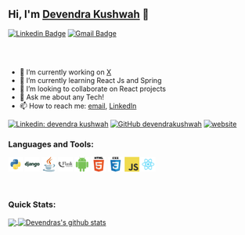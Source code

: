## Hi, I'm [Devendra Kushwah](https://devendrakushwah.github.io) 👋
[![Linkedin Badge](https://img.shields.io/badge/-devendrakushwah-blue?style=flat-square&logo=Linkedin&logoColor=white&link=https://www.linkedin.com/in/devendrakushwah/)](https://www.linkedin.com/in/devendrakushwah/)
[![Gmail Badge](https://img.shields.io/badge/-idevendrao8@gmail.com-c14438?style=flat-square&logo=Gmail&logoColor=white&link=mailto:idevendra08@gmail.com)](mailto:idevendra08@gmail.com)

<br/>
<br/>


- 🔭 I’m currently working on [X](https://github.com/devendrakushwah/)
- 🌱 I’m currently learning React Js and Spring
- 👯 I’m looking to collaborate on React projects
- 💬 Ask me about any Tech!
- 📫 How to reach me: [email](mailto:idevendra08@gmail.com), [LinkedIn](https://linkedin.com/in/devendrakushwah)

[![Linkedin: devendra kushwah](https://img.shields.io/badge/-devendra_kushwah-blue?style=flat-square&logo=Linkedin&logoColor=white&link=https://www.linkedin.com/in/devendrakushwah/)](https://www.linkedin.com/in/devendrakushwah/)
[![GitHub devendrakushwah](https://img.shields.io/github/followers/devendrakushwah?label=follow&style=social)](https://github.com/devendrakushwah)
[![website](https://img.shields.io/badge/PortfolioWebsite-devendrakushwah.github.io-2648ff?style=flat-square&logo=google-chrome)](https://devendrakushwah.github.io/)


### Languages and Tools:  

<code><img height="30" src="https://raw.githubusercontent.com/github/explore/80688e429a7d4ef2fca1e82350fe8e3517d3494d/topics/python/python.png"></code>
<code><img height="30" src="https://raw.githubusercontent.com/github/explore/80688e429a7d4ef2fca1e82350fe8e3517d3494d/topics/django/django.png"></code>
<code><img height="30" src="https://raw.githubusercontent.com/github/explore/80688e429a7d4ef2fca1e82350fe8e3517d3494d/topics/java/java.png"></code>
<code><img height="30" src="https://raw.githubusercontent.com/github/explore/80688e429a7d4ef2fca1e82350fe8e3517d3494d/topics/flask/flask.png"></code>
<code><img height="30" src="https://raw.githubusercontent.com/github/explore/80688e429a7d4ef2fca1e82350fe8e3517d3494d/topics/android/android.png"></code>
<code><img height="30" src="https://raw.githubusercontent.com/github/explore/80688e429a7d4ef2fca1e82350fe8e3517d3494d/topics/html/html.png"></code>
<code><img height="30" src="https://raw.githubusercontent.com/github/explore/80688e429a7d4ef2fca1e82350fe8e3517d3494d/topics/css/css.png"></code>
<code><img height="30" src="https://raw.githubusercontent.com/github/explore/80688e429a7d4ef2fca1e82350fe8e3517d3494d/topics/javascript/javascript.png"></code>
<code><img height="30" src="https://raw.githubusercontent.com/github/explore/80688e429a7d4ef2fca1e82350fe8e3517d3494d/topics/react/react.png"></code>

<br/>

### Quick Stats:

<a href="https://github.com/devendrakushwah">
  <img align="center" src="https://github-readme-stats.vercel.app/api/top-langs/?username=devendrakushwah&theme=dark&hide_langs_below=1" />
</a>

<a href="https://github.com/devendrakushwah">
 <img align="center" src="https://github-readme-stats.vercel.app/api?username=devendrakushwah&show_icons=true&theme=tokyonight&line_height=32" alt="Devendras's github stats"/>
</a>
